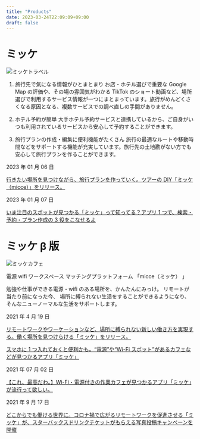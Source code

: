 ```yaml
---
title: "Products"
date: 2023-03-24T22:09:09+09:00
draft: false
---
```


# ミッケ

![ミッケトラベル](/images/micce_travel.png)

1.  旅行先で気になる情報がひとまとまり
    お店・ホテル選びで重要な Google Map の評価や、その場の雰囲気がわかる TikTok のショート動画など、場所選びで利用するサービス情報が一つにまとまっています。旅行がめんどくさくなる原因となる、複数サービスでの調べ直しの手間がありません。

2.  ホテル予約が簡単
    大手ホテル予約サービスと連携しているから、ご自身がいつも利用されているサービスから安心して予約することができます。

3.  旅行プランの作成・編集に便利機能がたくさん
    旅行の最適なルートや移動時間などをサポートする機能が充実しています。旅行先の土地勘がない方でも安心して旅行プランを作ることができます。

2023 年 01 月 06 日

[行きたい場所を見つけながら、旅行プランを作っていく。ツアーの DIY「ミッケ（micce）」をリリース。](https://prtimes.jp/main/html/rd/p/000000005.000078113.html)

2023 年 01 月 07 日

[いま注目のスポットが見つかる「ミッケ」って知ってる？アプリ 1 つで、検索・予約・プラン作成の 3 役をこなせるよ](https://isuta.jp/category/iphone/2023/01/616603)

# ミッケ β 版

![ミッケカフェ](/images/micce_cafe.jpg)

電源 wifi ワークスペース
マッチングプラットフォーム 「micce（ミッケ） 」

勉強や仕事ができる電源・wifi のある場所を、かんたんにみっけ。
リモートが当たり前になった今、
場所に縛られない生活をすることができるようになり、
そんなニューノーマルな生活をサポートします。

2021 年 4 月 19 日

[リモートワークやワーケーションなど、場所に縛られない新しい働き方を実現する。働く場所を見つけらける「ミッケ」をリリース。](https://prtimes.jp/main/html/rd/p/000000003.000078113.html)

[スマホに 1 つ入れておくと便利かも。“電源”や“Wi-Fi スポット”があるカフェなどが見つかるアプリ「ミッケ」](https://isuta.jp/category/iphone/2021/04/608085)

2021 年 07 月 02 日

[【これ、最高だわ。】Wi-Fi・電源付きの作業カフェが見つかるアプリ「ミッケ」が流行って欲しい。](https://www.youtube.com/watch?v=fEFP7V71SfQ)

2021 年 9 月 17 日

[どこからでも働ける世界に。コロナ禍で広がるリモートワークを促進させる「ミッケ」が、スターバックスドリンクチケットがもらえる写真投稿キャンペーンを開催](https://prtimes.jp/main/html/rd/p/000000004.000078113.html)
